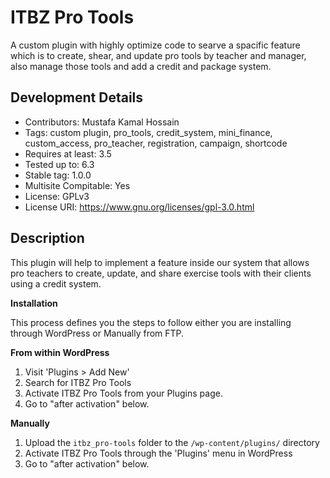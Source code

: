 # ITBZ Pro Tools
A custom plugin with highly optimize code to searve a spacific feature which is to create, shear, and update pro tools by teacher and manager, also manage those tools and add a credit and package system.

## Development Details 
- Contributors: Mustafa Kamal Hossain
- Tags: custom plugin, pro_tools, credit_system, mini_finance, custom_access, pro_teacher, registration, campaign, shortcode 
- Requires at least: 3.5
- Tested up to: 6.3
- Stable tag: 1.0.0
- Multisite Compitable: Yes
- License: GPLv3
- License URI: https://www.gnu.org/licenses/gpl-3.0.html



## Description 

This plugin will help to implement a feature inside our system that allows pro teachers to create, update, and share exercise tools with their clients using a credit system. 

**Installation** 

This process defines you the steps to follow either you are installing through WordPress or Manually from FTP.

**From within WordPress**

1. Visit 'Plugins > Add New'
2. Search for ITBZ Pro Tools
3. Activate ITBZ Pro Tools from your Plugins page.
4. Go to "after activation" below.

**Manually**

1. Upload the `itbz_pro-tools` folder to the `/wp-content/plugins/` directory
2. Activate ITBZ Pro Tools through the 'Plugins' menu in WordPress
3. Go to "after activation" below.
